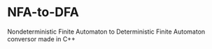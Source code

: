 # NFA-to-DFA
Nondeterministic Finite Automaton to Deterministic Finite Automaton conversor made in C++
